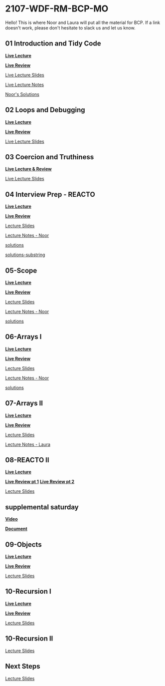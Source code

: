 # 2107-WDF-RM-BCP-MO

Hello! This is where Noor and Laura will put all the material for BCP. If a link doesn't work, please don't hesitate to slack us and let us know.

## **01 Introduction and Tidy Code**

**[Live Lecture](https://youtu.be/rD61Cme15gM)**

**[Live Review](https://youtu.be/QtBWtR4rIh0)**

[Live Lecture Slides](workshops/01-tidy-code/00-lecture/IntroductionTidyCode.pdf)

[Live Lecture Notes](workshops/01-tidy-code/00-lecture/lecture.js)

[Noor's Solutions](workshops/01-tidy-code)

## **02 Loops and Debugging**

**[Live Lecture](https://youtu.be/hTrU1eoRjyU)**

**[Live Review](https://youtu.be/vUF6_Q_kgpI)**

[Live Lecture Slides](https://docs.google.com/presentation/d/1xd6W1ckVETYwgudogZNFXnnsVStAVc-De7DPInLOSic/edit?usp=sharing)

## **03 Coercion and Truthiness**

**[Live Lecture & Review](https://youtu.be/_PHKsX_b3MA)**

[Live Lecture Slides](https://docs.google.com/presentation/d/1NyhpFRgDapA9bDYbhKJArstDv2dgo1SgbJex1QXHzv0/edit?usp=sharing)

## **04 Interview Prep - REACTO**

**[Live Lecture](https://youtu.be/8aWcv2CoSRk)**

**[Live Review](https://youtu.be/oxdmQnfxUnQ)**

[Lecture Slides](workshops/04-reacto-1/00-lecture/04.BCP-REACTO.pdf)

[Lecture Notes - Noor](workshops/04-reacto-1/00-lecture/lecture.js)

[solutions](workshops/04-reacto-1)

[solutions-substring](workshops/04-reacto-1/02-stringManipulation/substring.js)

## **05-Scope**

**[Live Lecture](https://youtu.be/40-FL8x60NY)**

**[Live Review](https://youtu.be/N4y4s4r6RCo)**

[Lecture Slides](workshops/05-scope/00-lecture/05.Scope.pdf)

[Lecture Notes - Noor](workshops/05-scope/00-lecture/lecture.js)

[solutions](workshops/05-scope/00-lecture/solutions.js)

## **06-Arrays I**

**[Live Lecture](https://youtu.be/23_LNqVmYko)**

**[Live Review](https://youtu.be/8ome2dIEvY8)**

[Lecture Slides](workshops/06-arrays-i/00-lecture/06.ArraysI.pdf)

[Lecture Notes - Noor](workshops/06-arrays-i/00-lecture/lecture.js)

[solutions](workshops/06-arrays-i/solutions.js)

## **07-Arrays II**

**[Live Lecture](https://youtu.be/10oHCuAmkg4)**

**[Live Review](https://youtu.be/WBiL88U-SOs)**

[Lecture Slides](https://docs.google.com/presentation/d/1XgudYRvFu4EN7v391XY018Eq2Q4UKdb9FO7FSYOg2r0/edit?usp=sharing)

[Lecture Notes - Laura](workshops/07-arrays-ii/lecture.js)

## **08-REACTO II**

**[Live Lecture](https://youtu.be/y38sqf2IwX8)**

**[Live Review pt 1](https://youtu.be/hMc2i4yQchE)**
**[Live Review pt 2](https://youtu.be/-zuTaTg3d_U)**

[Lecture Slides](https://docs.google.com/presentation/d/1Le_1ziXvdG0Dass83XHJxRIBLUYhP6VH4P1Y-w1rSkk/edit?usp=sharing)

## **supplemental saturday**

**[Video](https://youtu.be/3Iw0_1s1Sns)**

**[Document](https://docs.google.com/document/d/13q6vPGM2RC9_GVfKOJ94fTKv1GXi6yhxmTwqzf2jfHs/edit?usp=sharing)**

## **09-Objects**

**[Live Lecture](https://youtu.be/CLv601jCiEY)**

**[Live Review](https://youtu.be/SfoIbyrvp-U)**

[Lecture Slides](workshops/09-objects/00-lecture/09.Objects.pdf)

## **10-Recursion I**

**[Live Lecture](https://youtu.be/n_O3E7oUJdY)**

**[Live Review](https://youtu.be/PgYPYrHVebs)**

[Lecture Slides](workshops/09-objects/00-lecture/09.Objects.pdf)


## **10-Recursion II**
<!-- 
**[Live Lecture]()**

**[Live Review]()** -->

[Lecture Slides](https://docs.google.com/presentation/d/1Lu8K6-02swM--9ggI_GCGycI591gK2z1pSCWqyn0lrk/edit?usp=sharing)

## **Next Steps**
<!-- 
**[Live Lecture]()**
    
**[Live Review]()** -->

[Lecture Slides](https://docs.google.com/presentation/d/1NHrlBNvS6p3HoJWMQ-BiRaU--2A-qYMr56199Qorcx0/edit?usp=sharing)